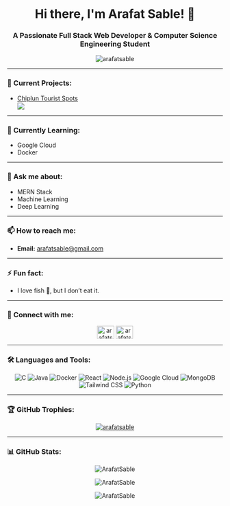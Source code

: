 <h1 align="center">Hi there, I'm Arafat Sable! 👋</h1>
<h3 align="center">A Passionate Full Stack Web Developer & Computer Science Engineering Student</h3>

<p align="center">
  <img src="https://komarev.com/ghpvc/?username=arafatsable&label=Profile%20views&color=green&style=flat" alt="arafatsable" />
</p>

---

### 🔭 Current Projects:
- [Chiplun Tourist Spots](https://github.com/ArafatSable/Chiplun_Gems)  
   <img align="center" src="https://github-readme-stats.vercel.app/api/pin/?username=ArafatSable&repo=Chiplun_Gems"  />

---

### 🌱 Currently Learning:
- Google Cloud
- Docker

---

### 💬 Ask me about:
- MERN Stack
- Machine Learning
- Deep Learning

---

### 📫 How to reach me:
- **Email:** [arafatsable@gmail.com](mailto:arafatsable@gmail.com)

---

### ⚡ Fun fact:
- I love fish 🐠, but I don’t eat it.

---

### 🤝 Connect with me:

<p align="center">
  <a href="https://linkedin.com/in/arafatsable" target="blank"><img align="center" src="https://cdn.jsdelivr.net/npm/simple-icons@v3/icons/linkedin.svg" alt="arafatsable" height="30" width="40" /></a>
  <a href="https://www.leetcode.com/arafatsable" target="blank"><img align="center" src="https://cdn.jsdelivr.net/npm/simple-icons@v3/icons/leetcode.svg" alt="arafatsable" height="30" width="40" /></a>
</p>

---

### 🛠 Languages and Tools:

<p align="center">
  <img src="https://img.shields.io/badge/C-00599C?style=for-the-badge&logo=c&logoColor=white" alt="C" />
  <img src="https://img.shields.io/badge/Java-ED8B00?style=for-the-badge&logo=java&logoColor=white" alt="Java" />
  <img src="https://img.shields.io/badge/Docker-2496ED?style=for-the-badge&logo=docker&logoColor=white" alt="Docker" />
  <img src="https://img.shields.io/badge/React-20232A?style=for-the-badge&logo=react&logoColor=61DAFB" alt="React" />
  <img src="https://img.shields.io/badge/Node.js-43853D?style=for-the-badge&logo=node.js&logoColor=white" alt="Node.js" />
  <img src="https://img.shields.io/badge/Google%20Cloud-4285F4?style=for-the-badge&logo=google-cloud&logoColor=white" alt="Google Cloud" />
  <img src="https://img.shields.io/badge/MongoDB-4EA94B?style=for-the-badge&logo=mongodb&logoColor=white" alt="MongoDB" />
  <img src="https://img.shields.io/badge/Tailwind%20CSS-38B2AC?style=for-the-badge&logo=tailwind-css&logoColor=white" alt="Tailwind CSS" />
  <img src="https://img.shields.io/badge/Python-3776AB?style=for-the-badge&logo=python&logoColor=white" alt="Python" />
</p>

---

### 🏆 GitHub Trophies:

<p align="center">
  <a href="https://github.com/ryo-ma/github-profile-trophy"><img src="https://github-profile-trophy.vercel.app/?username=ArafatSable&theme=monokai" alt="arafatsable" /></a>
</p>

---

### 📊 GitHub Stats:

<p align="center">
  <img src="https://github-readme-stats.vercel.app/api?username=ArafatSable&show_icons=true&locale=en" alt="ArafatSable" />
</p>

<p align="center">
  <img src="https://github-readme-streak-stats.herokuapp.com/?user=ArafatSable&" alt="ArafatSable" />
</p>

<p align="center">
  <img src="https://github-readme-stats.vercel.app/api/top-langs?username=ArafatSable&show_icons=true&locale=en&layout=compact" alt="ArafatSable" />
</p>
